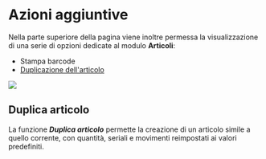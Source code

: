 # Azioni aggiuntive

Nella parte superiore della pagina viene inoltre permessa la visualizzazione di una serie di opzioni dedicate al modulo **Articoli**:

* Stampa barcode
* [Duplicazione dell'articolo](broken-reference)

![](https://firebasestorage.googleapis.com/v0/b/gitbook-x-prod.appspot.com/o/spaces%2F-LZJeLg23eVDvrCv74U7-887967055%2Fuploads%2FOgXrFjiksoSavml4fkD6%2Ffile.png?alt=media)

## Duplica articolo

La funzione _**Duplica articolo**_ permette la creazione di un articolo simile a quello corrente, con quantità, seriali e movimenti reimpostati ai valori predefiniti.
